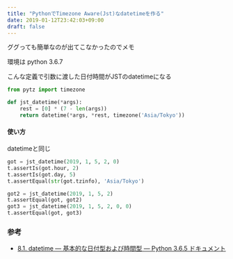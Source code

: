 ```yaml
---
title: "PythonでTimezone Aware(Jst)なdatetimeを作る"
date: 2019-01-12T23:42:03+09:00
draft: false
---
```


ググっても簡単なのが出てこなかったのでメモ

環境は python 3.6.7

こんな定義で引数に渡した日付時間がJSTのdatetimeになる

```python
from pytz import timezone

def jst_datetime(*args):
    rest = [0] * (7 - len(args))
    return datetime(*args, *rest, timezone('Asia/Tokyo'))
```

#### 使い方

datetimeと同じ

```python
got = jst_datetime(2019, 1, 5, 2, 0)
t.assertIs(got.hour, 2)
t.assertIs(got.day, 5)
t.assertEqual(str(got.tzinfo), 'Asia/Tokyo')

got2 = jst_datetime(2019, 1, 5, 2)
t.assertEqual(got, got2)
got3 = jst_datetime(2019, 1, 5, 2, 0, 0)
t.assertEqual(got, got3)
```

### 参考

- [8.1. datetime — 基本的な日付型および時間型 — Python 3.6.5 ドキュメント](https://docs.python.jp/3/library/datetime.html)
